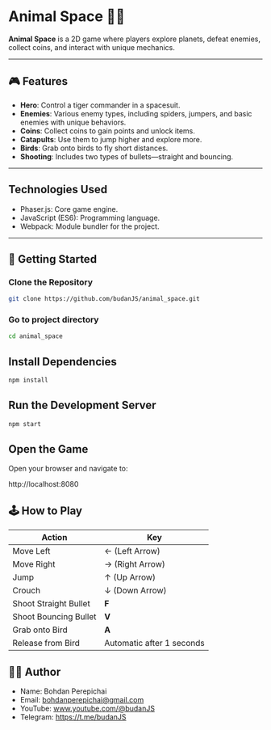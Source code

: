 # Animal Space 🐾🚀

**Animal Space** is a 2D game where players explore planets, defeat enemies, collect coins, and interact with unique mechanics.

---

## 🎮 Features

- **Hero**: Control a tiger commander in a spacesuit.
- **Enemies**: Various enemy types, including spiders, jumpers, and basic enemies with unique behaviors.
- **Coins**: Collect coins to gain points and unlock items.
- **Catapults**: Use them to jump higher and explore more.
- **Birds**: Grab onto birds to fly short distances.
- **Shooting**: Includes two types of bullets—straight and bouncing.

---

## Technologies Used

- Phaser.js: Core game engine.
- JavaScript (ES6): Programming language.
- Webpack: Module bundler for the project.

---

## 🚀 Getting Started

### Clone the Repository

```bash
git clone https://github.com/budanJS/animal_space.git
```

### Go to project directory

```bash
cd animal_space
```

## Install Dependencies

```bash
npm install
```

## Run the Development Server

```bash
npm start
```

## Open the Game

Open your browser and navigate to:

http://localhost:8080


## 🕹️ How to Play

| Action            | Key                       |
|-------------------|---------------------------|
| Move Left         | ← (Left Arrow)            |
| Move Right        | → (Right Arrow)           |
| Jump              | ↑ (Up Arrow)              |
| Crouch            | ↓ (Down Arrow)            |
| Shoot Straight Bullet | **F**                     |
| Shoot Bouncing Bullet | **V**                     |
| Grab onto Bird    | **A**                     |
| Release from Bird | Automatic after 1 seconds |



## 🧑‍💻 Author

- Name: Bohdan Perepichai
- Email: bohdanperepichai@gmail.com
- YouTube: www.youtube.com/@budanJS
- Telegram: https://t.me/budanJS

